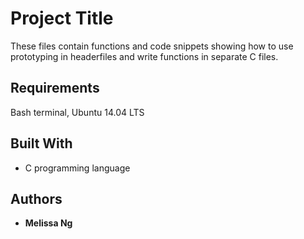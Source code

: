 
# Project Title

These files contain functions and code snippets showing how to use prototyping in headerfiles and write functions in separate C files.

## Requirements

Bash terminal, Ubuntu 14.04 LTS

## Built With

* C programming language

## Authors

* **Melissa Ng**

